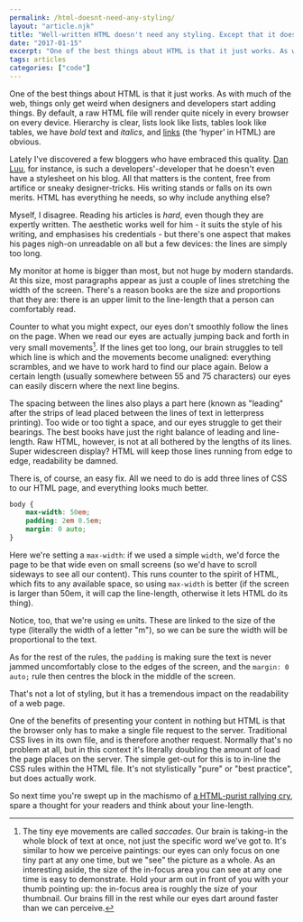 ```yaml
---
permalink: /html-doesnt-need-any-styling/
layout: "article.njk"
title: "Well-written HTML doesn't need any styling. Except that it does."
date: "2017-01-15"
excerpt: "One of the best things about HTML is that it just works. As with much of the web, things only get weird when designers and developers start adding things."
tags: articles
categories: ["code"]
---
```


One of the best things about HTML is that it just works. As with much of the web, things only get weird when designers and developers start adding things. By default, a raw HTML file will render quite nicely in every browser on every device. Hierarchy is clear, lists look like lists, tables look like tables, we have _bold_ text and _italics_, and [links](#) (the ‘hyper’ in HTML) are obvious.

Lately I've discovered a few bloggers who have embraced this quality. [Dan Luu](http://danluu.com/), for instance, is such a developers'-developer that he doesn't even have a stylesheet on his blog. All that matters is the content, free from artifice or sneaky designer-tricks. His writing stands or falls on its own merits. HTML has everything he needs, so why include anything else?

Myself, I disagree. Reading his articles is _hard_, even though they are expertly written. The aesthetic works well for him - it suits the style of his writing, and emphasises his credentials - but there's one aspect that makes his pages nigh-on unreadable on all but a few devices: the lines are simply too long.

My monitor at home is bigger than most, but not huge by modern standards. At this size, most paragraphs appear as just a couple of lines stretching the width of the screen. There's a reason books are the size and proportions that they are: there is an upper limit to the line-length that a person can comfortably read.

Counter to what you might expect, our eyes don't smoothly follow the lines on the page. When we read our eyes are actually jumping back and forth in very small movements[^1]. If the lines get too long, our brain struggles to tell which line is which and the movements become unaligned: everything scrambles, and we have to work hard to find our place again. Below a certain length (usually somewhere between 55 and 75 characters) our eyes can easily discern where the next line begins.

The spacing between the lines also plays a part here (known as "leading" after the strips of lead placed between the lines of text in letterpress printing). Too wide or too tight a space, and our eyes struggle to get their bearings. The best books have just the right balance of leading and line-length. Raw HTML, however, is not at all bothered by the lengths of its lines. Super widescreen display? HTML will keep those lines running from edge to edge, readability be damned.

There is, of course, an easy fix. All we need to do is add three lines of CSS to our HTML page, and everything looks much better.

```css
body {
    max-width: 50em;
    padding: 2em 0.5em;
    margin: 0 auto;
}
```

Here we're setting a `max-width`: if we used a simple `width`, we'd force the page to be that wide even on small screens (so we'd have to scroll sideways to see all our content). This runs counter to the spirit of HTML, which fits to any available space, so using `max-width` is better (if the screen is larger than 50em, it will cap the line-length, otherwise it lets HTML do its thing).

Notice, too, that we're using `em` units. These are linked to the size of the type (literally the width of a letter "m"), so we can be sure the width will be proportional to the text.

As for the rest of the rules, the `padding` is making sure the text is never jammed uncomfortably close to the edges of the screen, and the `margin: 0 auto;` rule then centres the block in the middle of the screen.

That's not a lot of styling, but it has a tremendous impact on the readability of a web page.

One of the benefits of presenting your content in nothing but HTML is that the browser only has to make a single file request to the server. Traditional CSS lives in its own file, and is therefore another request. Normally that's no problem at all, but in this context it's literally doubling the amount of load the page places on the server. The simple get-out for this is to in-line the CSS rules within the HTML file. It's not stylistically "pure" or "best practice", but does actually work.

So next time you're swept up in the machismo of [a HTML-purist rallying cry](http://motherfuckingwebsite.com/), spare a thought for your readers and think about your line-length.

[^1]: The tiny eye movements are called _saccades_. Our brain is taking-in the whole block of text at once, not just the specific word we've got to. It's similar to how we perceive paintings: our eyes can only focus on one tiny part at any one time, but we "see" the picture as a whole. As an interesting aside, the size of the in-focus area you can see at any one time is easy to demonstrate. Hold your arm out in front of you with your thumb pointing up: the in-focus area is roughly the size of your thumbnail. Our brains fill in the rest while our eyes dart around faster than we can perceive.
